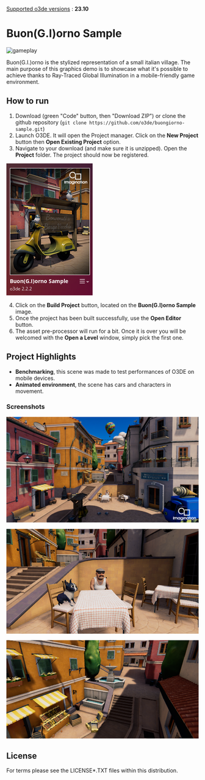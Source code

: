 <u>Supported o3de versions</u> : **23.10**

# Buon(G.I)orno Sample

![gameplay](doc/gameplay.gif?raw=true)

Buon(G.I.)orno is the stylized representation of a small italian village. The main purpose of this graphics demo is to showcase what it's possible to achieve thanks to Ray-Traced Global Illumination in a mobile-friendly game environment.

## How to run

1. Download (green "Code" button, then "Download ZIP") or clone the github repository (`git clone https://github.com/o3de/buongiorno-sample.git`)
2. Launch O3DE. It will open the Project manager. Click on the **New Project** button then **Open Existing Project** option.
3. Navigate to your download (and make sure it is unzipped). Open the **Project** folder. The project should now be registered.

![project](doc/project.png?raw=true)

4. Click on the **Build Project** button, located on the **Buon(G.I)orno Sample** image.
5. Once the project has been built successfully, use the **Open Editor** button.
6. The asset pre-processor will run for a bit. Once it is over you will be welcomed with the **Open a Level** window, simply pick the first one.

## Project Highlights

- **Benchmarking**, this scene was made to test performances of O3DE on mobile devices.
- **Animated environment**, the scene has cars and characters in movement.

### Screenshots

![screenshot](doc/screenshot-3.png?raw=true)

![screenshot](doc/screenshot-1.png?raw=true)

![screenshot](doc/screenshot-2.png?raw=true)

## License

For terms please see the LICENSE*.TXT files within this distribution.

